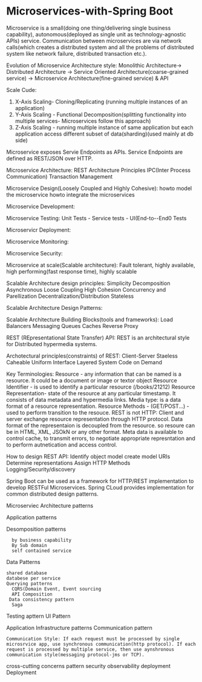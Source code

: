 # Microservices-with-Spring Boot
Microservice is a small(doing one thing/delivering single business capability), autonomous(deployed as single unit as technology-agnostic APIs) service. Communication between microservices are via network calls(which creates a distributed system and all the problems of distributed system like network failure, distributed transaction etc.).

Evolution of Microservice Architecture style:
Monolithic Architecture-> Distributed Architecture -> Service Oriented Architecture(coarse-grained service) -> Microservice Architecture(fine-grained service) & API

Scale Cude:
1. X-Axis Scaling- Cloning/Replicating (running multiple instances of an application)
2. Y-Axis Scaling - Functional Decomposition(splitting functionality into multiple services- Microservices follow this approach)
3. Z-Axis Scaling - running multiple instance of same application but each application access different subset of data(sharding)(used mainly at db side)

Microservice exposes Servie Endpoints as APIs. Service Endpoints are defined as REST/JSON over HTTP.

Microservice Architecture:
REST Architecture Principles
IPC(Inter Process Communication)
Transaction Management

Microservice Design(Loosely Coupled and Highly Cohesive):
howto model the microservice
howto integrate the microservices

Microservice Development:

Microservice Testing:
Unit Tests - Service tests - UI(End-to--End0 Tests

Microservicr Deployment:

Microservice Monitoring:

Microservice Security:

Microservice at scale(Scalable architecture):
Fault tolerant, highly available, high performing(fast response time), highly scalable

Scalable Architecture design principles:
Simplicity
Decomposition
Asynchronous
Loose Coupling High Cohesion
Concurrency and Parellization
Decentralization/Distribution
Stateless


Scalable Architecture Design Patterns:


Scalable Architecture Building Blocks(tools and frameworks):
Load Balancers
Messaging Queues
Caches
Reverse Proxy

REST (REpresentational State Transfer) API:
REST is an architectural style for Distributed hypermedia systems.

Archotectural principles(constraints) of REST:
Client-Server
Staeless
Caheable
Uniform Interface
Layered System
Code on Demand

Key Terminologies:
Resource - any information that can be named is a resource. It could be a document or image or textor object
Resource Identifier - is used  to identify a particular resource (/books/21212)
Resource Representation- state of the resource at any particular timestamp. It consists of data metadata and hypermedia links.
Media type: is a data format of a resource representation.
Resource Methods - (GET/POST...) - used to perform transition to the resouce.
REST is not HTTP: Client and server exchange resource representation through HTTP protocol.
Data format of the representaion is decoupled from the resource. so resoure can be in HTML, XML, JSOkN or any other format.
Meta data is available to control cache, to transmit errors, to negotiate appropriate represntation and to perform autnetication and access control.

How to design REST API:
Identify object model
create model URIs
Determine representations
Assign HTTP Methods
Logging/Security/discovery



Spring Boot can be used as a framework for HTTP/REST implementation to develop RESTFul Microservices.
Spring CLoud provides implementation for common distributed design patterns.

Microserviec Architecture patterns

Application patterns

  Desomposition patterns
  
      by business capability
      By Sub domain
      self contained service
  Data Patterns
  
    shared database 
    databese per service
    Querying patterns
      CQRS(Domain Event, Event sourcing
      API Composition
     Data consistency pattern
      Saga    
  Testing apttern
  UI Pattern
  
Application Infrastructure patterns
  Communication pattern
  
    Communication Style: If each request must be processed by single microsrvice app, use synchronous communication(http protocol). If each request is processed by multiple service, then use aynshronous communication style(messaging protocol-jms or TCP).
    
  cross-cutting concerns pattern
  security
  observability
  deployment
  Deployment


